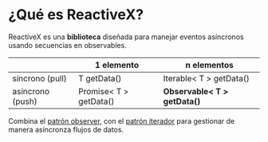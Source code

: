 # ¿Qué es ReactiveX?

ReactiveX es una **biblioteca** diseñada para manejar eventos asíncronos usando secuencias en observables.

|                      | 1 elemento             | n elementos                   |
| -------------------- |----------------------- | ----------------------------- |
| síncrono (pull)      | T getData()            | Iterable< T > getData()       |
| asíncrono (push)     | Promise< T > getData() | **Observable< T > getData()** |

Combina el [patrón observer](https://en.wikipedia.org/wiki/Observer_pattern), con el [patrón iterador](https://en.wikipedia.org/wiki/Iterator_pattern) para gestionar de manera asíncronza flujos de datos.
